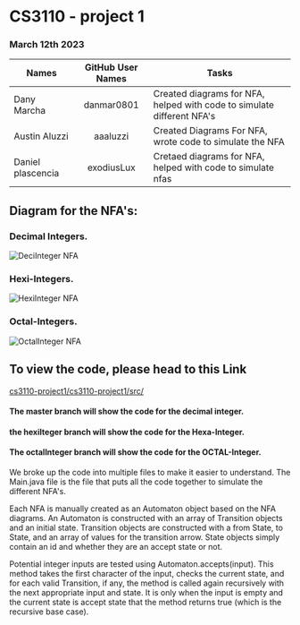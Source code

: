 # CS3110 - project 1
### March 12th 2023

| Names         | GitHub User Names |                            Tasks                                        |
| --------------|:-----------------:| ------------------------------------------------------------------------|
| Dany Marcha   | danmar0801        | Created diagrams for NFA, helped with code to simulate different NFA's  |
| Austin Aluzzi    | aaaluzzi              | Created Diagrams For NFA, wrote code to simulate the NFA                |
| Daniel plascencia        | exodiusLux            |    Cretaed diagrams for NFA, helped with code to simulate nfas                                                   |

## Diagram for the NFA's:
### Decimal Integers.
![DeciInteger NFA](https://user-images.githubusercontent.com/48169746/224893148-d76d3b9a-7c05-48f1-ad41-31261bc0d5ba.png)

### Hexi-Integers.
![HexiInteger NFA](https://user-images.githubusercontent.com/48169746/224893195-72259929-6553-4136-8cbf-c1695790b587.png)

### Octal-Integers.
![OctalInteger NFA](https://user-images.githubusercontent.com/48169746/224893104-158fc1bd-8911-44ac-b4b8-a5259838c6ae.png)

## To view the code, please head to this Link
[cs3110-project1/cs3110-project1/src/](https://github.com/danmar0801/cs3110-project1/tree/master/cs3110-project1/src)

#### The master branch will show the code for the decimal integer.
#### the hexiIteger branch will show the code for the Hexa-Integer.
#### The octalInteger branch will show the code for the OCTAL-Integer.

We broke up the code into multiple files to make it easier to understand. The Main.java file is the file that puts all the code together to simulate the different NFA's.

Each NFA is manually created as an Automaton object based on the NFA diagrams. An Automaton is constructed with an array of Transition objects and an initial state. Transition objects are constructed with a from State, to State, and an array of values for the transition arrow. State objects simply contain an id and whether they are an accept state or not.

Potential integer inputs are tested using Automaton.accepts(input). This method takes the first character of the input, checks the current state, and for each valid Transition, if any, the method is called again recursively with the next appropriate input and state. It is only when the input is empty and the current state is accept state that the method returns true (which is the recursive base case).
